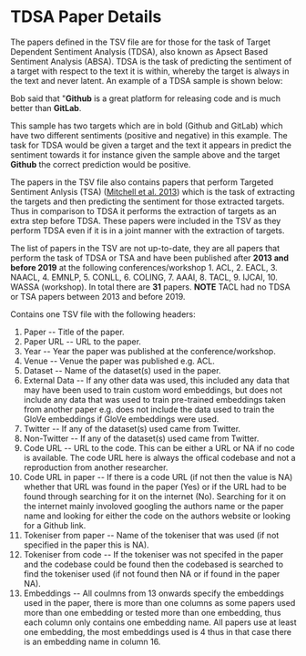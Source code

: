 # TDSA Paper Details

The papers defined in the TSV file are for those for the task of Target Dependent Sentiment Analysis (TDSA), also known as Apsect Based Sentiment Analysis (ABSA). TDSA is the task of predicting the sentiment of a target with respect to the text it is within, whereby the target is always in the text and never latent. An example of a TDSA sample is shown below:

Bob said that "**Github** is a great platform for releasing code and is much better than **GitLab**.

This sample has two targets which are in bold (Github and GitLab) which have two different sentiments (positive and negative) in this example. The task for TDSA would be given a target and the text it appears in predict the sentiment towards it for instance given the sample above and the target **Github** the correct prediction would be positive. 

The papers in the TSV file also contains papers that perform Targeted Sentiment Anlysis (TSA) ([Mitchell et al. 2013](https://www.aclweb.org/anthology/D13-1171.pdf)) which is the task of extracting the targets and then predicting the sentiment for those extracted targets. Thus in comparison to TDSA it performs the extraction of targets as an extra step before TDSA. These papers were included in the TSV as they perform TDSA even if it is in a joint manner with the extraction of targets. 

The list of papers in the TSV are not up-to-date, they are all papers that perform the task of TDSA or TSA and have been published after **2013 and before 2019** at the following conferences/workshop 1. ACL, 2. EACL, 3. NAACL, 4. EMNLP, 5. CONLL, 6. COLING, 7. AAAI, 8. TACL, 9. IJCAI, 10. WASSA (workshop). In total there are **31** papers. **NOTE** TACL had no TDSA or TSA papers between 2013 and before 2019.

Contains one TSV file with the following headers:
1. Paper -- Title of the paper.
2. Paper URL -- URL to the paper.
3. Year -- Year the paper was published at the conference/workshop.
4. Venue -- Venue the paper was published e.g. ACL.
5. Dataset -- Name of the dataset(s) used in the paper.
6. External Data -- If any other data was used, this included any data that may have been used to train custom word embeddings, but does not include any data that was used to train pre-trained embeddings taken from another paper e.g. does not include the data used to train the GloVe embeddings if GloVe embeddings were used.
7. Twitter -- If any of the dataset(s) used came from Twitter.
8. Non-Twitter -- If any of the dataset(s) used came from Twitter.
9. Code URL -- URL to the code. This can be either a URL or NA if no code is available. The code URL here is always the offical codebase and not a reproduction from another researcher.
10. Code URL in paper -- If there is a code URL (if not then the value is NA) whether that URL was found in the paper (Yes) or if the URL had to be found through searching for it on the internet (No). Searching for it on the internet mainly involoved googling the authors name or the paper name and looking for either the code on the authors website or looking for a Github link. 
11. Tokeniser from paper -- Name of the tokeniser that was used (if not specified in the paper this is NA).
12. Tokeniser from code -- If the tokeniser was not specifed in the paper and the codebase could be found then the codebased is searched to find the tokeniser used (if not found then NA or if found in the paper NA).
13. Embeddings -- All coulmns from 13 onwards specify the embeddings used in the paper, there is more than one columns as some papers used more than one embedding or tested more than one embedding, thus each column only contains one embedding name. All papers use at least one embedding, the most embeddings used is 4 thus in that case there is an embedding name in column 16.
